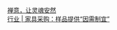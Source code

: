   
[禅意，让灵魂安然](http://www.dianyue.me/archives/633/rcp8f8jz4rilolpa/)  
[行业 | 家具采购：样品提供“因需制宜”](http://www.dianyue.me/archives/715/bupemmzfdgxncxg2/)